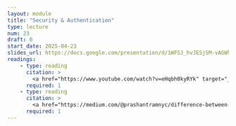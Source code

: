 ```yaml
---
layout: module
title: "Security & Authentication"
type: lecture
num: 23
draft: 0
start_date: 2025-04-23
slides_url: https://docs.google.com/presentation/d/1WFSJ_hvJESjSM-vAGWhV5mQvZXqFnK1j/edit?usp=sharing&ouid=113376576186080604800&rtpof=true&sd=true
readings:
    - type: reading
      citation: >
        <a href="https://www.youtube.com/watch?v=eHqbh0kyRYk" target="_blank">CSRF Explained | Understanding Cross Site Request Forgery | What is XSRF?</a>
      required: 1
    - type: reading
      citation: >
        <a href="https://medium.com/@prashantramnyc/difference-between-session-cookies-vs-jwt-json-web-tokens-for-session-management-4be67d2f066e#:~:text=The%20JWT%20tokens%20are%20sometimes,by%20the%20%E2%80%9Csecret%20key%E2%80%9D." target="_blank">Difference between Session Cookies vs. JWT (JSON Web Tokens), for session management</a>
      required: 1
---
```

